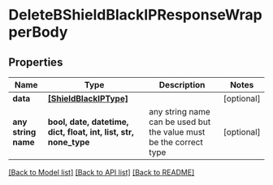 # DeleteBShieldBlackIPResponseWrapperBody


## Properties
Name | Type | Description | Notes
------------ | ------------- | ------------- | -------------
**data** | [**[ShieldBlackIPType]**](ShieldBlackIPType.md) |  | [optional] 
**any string name** | **bool, date, datetime, dict, float, int, list, str, none_type** | any string name can be used but the value must be the correct type | [optional]

[[Back to Model list]](../README.md#documentation-for-models) [[Back to API list]](../README.md#documentation-for-api-endpoints) [[Back to README]](../README.md)


